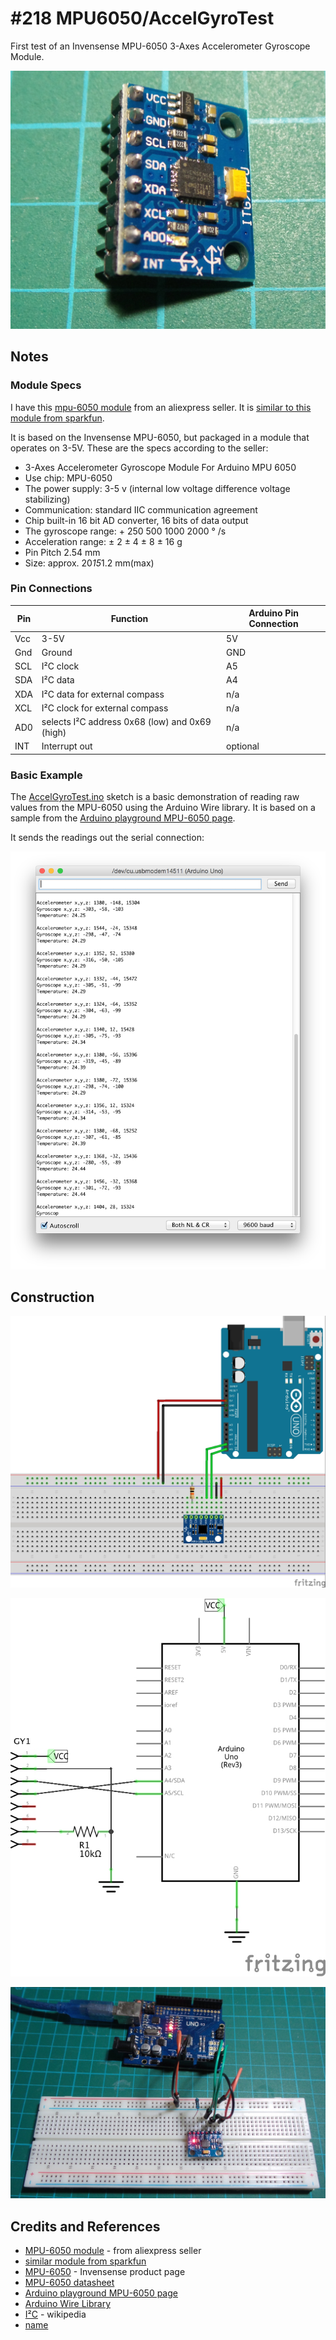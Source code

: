 # #218 MPU6050/AccelGyroTest

First test of an Invensense MPU-6050 3-Axes Accelerometer Gyroscope Module.

![AccelGyroTest_module](./assets/AccelGyroTest_module.jpg?raw=true)


## Notes

### Module Specs

I have this [mpu-6050 module](http://www.aliexpress.com/item/3-Axes-Accelerometer-Gyroscope-Module-For-MPU-6050-Top-Sale/32579065183.html)  from an aliexpress seller. It is [similar to this module from sparkfun](https://www.sparkfun.com/products/11028).

It is based on the Invensense MPU-6050, but packaged in a module that operates on 3-5V.
These are the specs according to the seller:

* 3-Axes Accelerometer Gyroscope Module For Arduino MPU 6050
* Use chip: MPU-6050
* The power supply: 3-5 v (internal low voltage difference voltage stabilizing)
* Communication: standard IIC communication agreement
* Chip built-in 16 bit AD converter, 16 bits of data output
* The gyroscope range: + 250 500 1000 2000 ° /s
* Acceleration range: ± 2 ± 4 ± 8 ± 16 g
* Pin Pitch 2.54 mm
* Size: approx. 20*15*1.2 mm(max)

### Pin Connections

| Pin | Function                       | Arduino Pin Connection |
|-----|--------------------------------|-------------|
| Vcc | 3-5V                           | 5V          |
| Gnd | Ground                         | GND         |
| SCL | I²C clock                      | A5          |
| SDA | I²C data                       | A4          |
| XDA | I²C data for external compass  | n/a         |
| XCL | I²C clock for external compass | n/a         |
| AD0 | selects I²C address 0x68 (low) and 0x69 (high) | n/a         |
| INT | Interrupt out                  | optional    |


### Basic Example

The [AccelGyroTest.ino](./AccelGyroTest.ino) sketch is a basic demonstration of reading raw values from the MPU-6050
using the Arduino Wire library. It is based on a sample from the [Arduino playground MPU-6050 page](http://playground.arduino.cc/Main/MPU-6050).

It sends the readings out the serial connection:

![AccelGyroTest_demo](./assets/AccelGyroTest_demo.png?raw=true)


## Construction

![Breadboard](./assets/AccelGyroTest_bb.jpg?raw=true)

![The Schematic](./assets/AccelGyroTest_schematic.jpg?raw=true)

![The Build](./assets/AccelGyroTest_build.jpg?raw=true)

## Credits and References
* [MPU-6050 module](http://www.aliexpress.com/item/3-Axes-Accelerometer-Gyroscope-Module-For-MPU-6050-Top-Sale/32579065183.html) - from aliexpress seller
* [similar module from sparkfun](https://www.sparkfun.com/products/11028)
* [MPU-6050](https://www.invensense.com/products/motion-tracking/6-axis/mpu-6050/) - Invensense product page
* [MPU-6050 datasheet](https://www.cdiweb.com/datasheets/invensense/MPU-6050_DataSheet_V3%204.pdf)
* [Arduino playground MPU-6050 page](http://playground.arduino.cc/Main/MPU-6050)
* [Arduino Wire Library](https://www.arduino.cc/en/Reference/Wire)
* [I²C](https://en.wikipedia.org/wiki/I%C2%B2C) - wikipedia
* [name](url)
